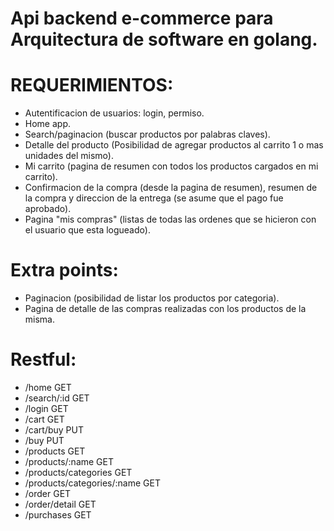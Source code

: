 # Api backend e-commerce para Arquitectura de software en golang.

# REQUERIMIENTOS:

- Autentificacion de usuarios: login, permiso.
- Home app.
- Search/paginacion (buscar productos por palabras claves).
- Detalle del producto (Posibilidad de agregar productos al carrito 1 o mas unidades del mismo).
- Mi carrito (pagina de resumen con todos los productos cargados en mi carrito).
- Confirmacion de la compra (desde la pagina de resumen), resumen de la compra y direccion de la entrega (se asume que el pago fue aprobado).
- Pagina "mis compras" (listas de todas las ordenes que se hicieron con el usuario que esta logueado).

# Extra points:

- Paginacion (posibilidad de listar los productos por categoria).
- Pagina de detalle de las compras realizadas con los productos de la misma.

# Restful:

- /home                         GET
- /search/:id                   GET
- /login                        GET
- /cart                         GET
- /cart/buy                     PUT
- /buy                          PUT
- /products                     GET
- /products/:name               GET
- /products/categories          GET
- /products/categories/:name    GET
- /order                        GET
- /order/detail                 GET
- /purchases                    GET

